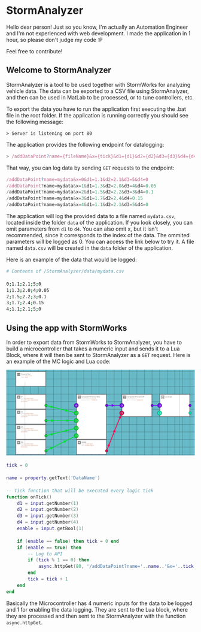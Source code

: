 # StormAnalyzer

Hello dear person! Just so you know, I'm actually an Automation Engineer and I'm not experienced with web development. I made the application in 1 hour, so please don't judge my code :P

Feel free to contribute!

## Welcome to StormAnalyzer
StormAnalyzer is a tool to be used together with StormWorks for analyzing vehicle data. The data can be exported to a CSV file using StormAnalyzer, and then can be used in MatLab to be processed, or to tune controllers, etc.

To export the data you have to run the application first executing the .bat file in the root folder. If the application is running correctly you should see the following message:

```
> Server is listening on port 80
```

The application provides the following endpoint for datalogging:

```javascript
> /addDataPoint?name={fileName}&x={tick}&d1={d1}&d2={d2}&d3={d3}&d4={d4}
```

That way, you can log data by sending ```GET``` requests to the endpoint:

```javascript
/addDataPoint?name=mydata&x=0&d1=1.1&d2=2.1&d3=5&d4=0
/addDataPoint?name=mydata&x=1&d1=1.3&d2=2.0&d3=4&d4=0.05
/addDataPoint?name=mydata&x=2&d1=1.5&d2=2.2&d3=3&d4=0.1
/addDataPoint?name=mydata&x=3&d1=1.7&d2=2.4&d4=0.15
/addDataPoint?name=mydata&x=4&d1=1.1&d2=2.1&d3=5&d4=0
```

The application will log the provided data to a file named ```mydata.csv```, located inside the folder ```data``` of the application. If you look closely, you can omit parameters from ```d1``` to ```d4```. You can also omit x, but it isn't recommended, since it corresponds to the index of the data. The ommited parameters will be logged as 0. You can access the link below to try it. A file named ```data.csv``` will be created in the ```data``` folder of the application.

Here is an example of the data that would be logged:

```bash
# Contents of /StormAnalyzer/data/mydata.csv

0;1.1;2.1;5;0
1;1.3;2.0;4;0.05
2;1.5;2.2;3;0.1
3;1.7;2.4;0.15
4;1.1;2.1;5;0
```

## Using the app with StormWorks
In order to export data from StormWorks to StormAnalyzer, you have to build a microcontroller that takes a numeric input and sends it to a Lua Block, where it will then be sent to StormAnalyzer as a ```GET``` request. Here is an example of the MC logic and Lua code:

![Microcontroller logic](/pages/startPage/res/logic.png "Microcontroller logic")

```lua
tick = 0

name = property.getText('DataName')

-- Tick function that will be executed every logic tick
function onTick()
    d1 = input.getNumber(1)
    d2 = input.getNumber(2)
    d3 = input.getNumber(3)
    d4 = input.getNumber(4)
    enable = input.getBool(1)			 
    
    if (enable == false) then tick = 0 end
    if (enable == true) then
        -- Log to API
        if (tick % 1 == 0) then
            async.httpGet(80, '/addDataPoint?name='..name..'&x='..tick..'&d1='..d1..'&d2='..d2..'&d3='..d3..'&d4='..d4)
        end
        tick = tick + 1
    end
end
```

Basically the Microcontroller has 4 numeric inputs for the data to be logged and 1 for enabling the data logging. They are sent to the Lua block, where they are processed and then sent to the StormAnalyzer with the function ```async.httpGet```.